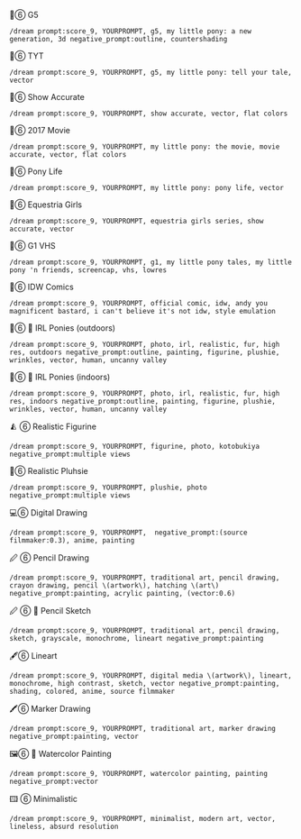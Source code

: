 🐴⑥ G5
```
/dream prompt:score_9, YOURPROMPT, g5, my little pony: a new generation, 3d negative_prompt:outline, countershading
```
🐴⑥ TYT
```
/dream prompt:score_9, YOURPROMPT, g5, my little pony: tell your tale, vector
```
🦄⑥ Show Accurate
```
/dream prompt:score_9, YOURPROMPT, show accurate, vector, flat colors
```
🦄⑥ 2017 Movie
```
/dream prompt:score_9, YOURPROMPT, my little pony: the movie, movie accurate, vector, flat colors
```
🦄⑥ Pony Life
```
/dream prompt:score_9, YOURPROMPT, my little pony: pony life, vector
```
🎎⑥ Equestria Girls
```
/dream prompt:score_9, YOURPROMPT, equestria girls series, show accurate, vector
```
📼⑥ G1 VHS
```
/dream prompt:score_9, YOURPROMPT, g1, my little pony tales, my little pony 'n friends, screencap, vhs, lowres
```
📙⑥ IDW Comics
```
/dream prompt:score_9, YOURPROMPT, official comic, idw, andy you magnificent bastard, i can't believe it's not idw, style emulation
```
📸⑥ 🚧 IRL Ponies (outdoors)
```
/dream prompt:score_9, YOURPROMPT, photo, irl, realistic, fur, high res, outdoors negative_prompt:outline, painting, figurine, plushie, wrinkles, vector, human, uncanny valley
```
📸⑥ 🚧 IRL Ponies (indoors)
```
/dream prompt:score_9, YOURPROMPT, photo, irl, realistic, fur, high res, indoors negative_prompt:outline, painting, figurine, plushie, wrinkles, vector, human, uncanny valley
```
🨅 ⑥ Realistic Figurine
```
/dream prompt:score_9, YOURPROMPT, figurine, photo, kotobukiya negative_prompt:multiple views
```
🧸⑥ Realistic Pluhsie
```
/dream prompt:score_9, YOURPROMPT, plushie, photo negative_prompt:multiple views
```
💻⑥ Digital Drawing
```
/dream prompt:score_9, YOURPROMPT,  negative_prompt:(source filmmaker:0.3), anime, painting
```
🖉 ⑥ Pencil Drawing
```
/dream prompt:score_9, YOURPROMPT, traditional art, pencil drawing, crayon drawing, pencil \(artwork\), hatching \(art\) negative_prompt:painting, acrylic painting, (vector:0.6)
```
🖉 ⑥ 🚧 Pencil Sketch
```
/dream prompt:score_9, YOURPROMPT, traditional art, pencil drawing, sketch, grayscale, monochrome, lineart negative_prompt:painting
```
🖋⑥ Lineart
```
/dream prompt:score_9, YOURPROMPT, digital media \(artwork\), lineart, monochrome, high contrast, sketch, vector negative_prompt:painting, shading, colored, anime, source filmmaker
```
🖍⑥ Marker Drawing
```
/dream prompt:score_9, YOURPROMPT, traditional art, marker drawing negative_prompt:painting, vector
```
🖼⑥ 🚧 Watercolor Painting
```
/dream prompt:score_9, YOURPROMPT, watercolor painting, painting negative_prompt:vector
```
🖽 ⑥ Minimalistic
```
/dream prompt:score_9, YOURPROMPT, minimalist, modern art, vector, lineless, absurd resolution
```
